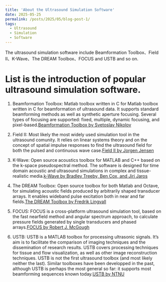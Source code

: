 ```yaml
---
title: 'About the Ultrasound Simulation Software'
date: 2025-05-25
permalink: /posts/2025/05/blog-post-1/
tags:
  - Ultrasound
  - Simulation
  - Software
---
```


The ultrasound simulation software include Beamformation Toolbox、Field II、K-Wave、The DREAM Toolbox、FOCUS and 
USTB and so on. 

List is the introduction of popular ultrasound simulation software.
======

1. Beamformation Toolbox: Matlab toolbox written in C for Matlab toolbox written in C for beamformation of ultrasound data. It supports standard beamforming methods as well as synthetic aperture focusing. Several types of focusing are supported: fixed, multiple, dynamic focusing, and pixel-based.[Beamformation Toolbox by Svetoslav Nikolov](https://svetoslavnikolov.wordpress.com/beamformation-toolbox/)

2. Field II: Most likely the most widely used simulation tool in the ultrasound comunity. It relies on linear systems theory and on the concept of spatial impulse responses to find the ultrasound field for both the pulsed and continuous wave case.[Field II by Jorgen Jensen](http://field-ii.dk/)

3. K-Wave: Open source acoustics toolbox for MATLAB and C++ based on the k-space pseudospectral method. The software is designed for time domain acoustic and ultrasound simulations in complex and tissue-realistic media.[k-Wave by Bradley Treeby, Ben Cox, and Jiri Jaros](http://www.k-wave.org/)

4. The DREAM Toolbox: Open source toolbox for both Matlab and Octave, for simulating acoustic fields produced by arbitrarily shaped transducer arrays. It enables wideband pulse excitation both in near and far fields.[The DREAM Toolbox by Fredrik Lingvall](http://www.signal.uu.se/Toolbox/dream/)

5. FOCUS: FOCUS is a cross-platform ultrasound simulation tool, based on the fast nearfield method and angular spectrum approach, to calculate pressure fields generated by single transducers and phased arrays.[FOCUS by Robert J. McGough](http://www.egr.msu.edu/~fultras-web/)

6. USTB: USTB is a MATLAB toolbox for processing ultrasonic signals. It’s aim is to facilitate the comparison of imaging techniques and the dissemination of research results. USTB covers processing techniques for tissue and flow visualization, as well as other image reconstruction techniques. USTB is not the first ultrasound toolbox (and most likely neither the last). Similar toolboxes have been developped in the past, although USTB is perhaps the most general so far: it supports most beamforming sequences known today.[USTB by NTNU](http://www.ustb.no/)
